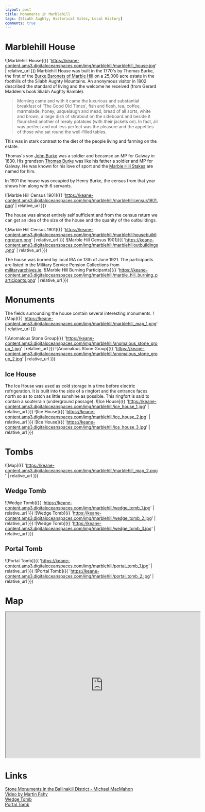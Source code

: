 ```yaml
---
layout: post
title: Monuments in Marblehill
tags: [Sliabh Aughty, Historical Sites, Local History]
comments: true
---
```


# Marblehill House
![Marblehill House]({{ 'https://keane-content.ams3.digitaloceanspaces.com/img/marblehill/marblehill_house.jpg' | relative_url }})
Marblehill House was built in the 1770's by Thomas Burke, the first of the [Burke Baronets of Marble Hill](https://en.wikipedia.org/wiki/Burke_baronets#Burke_baronets,_of_Marble_Hill_(1797)) on a 25,000 acre estate in the foothills of the Sliabh Aughty Mountains. An anonymous visitor in 1802 described the standard of living and the welcome he received (from Gerard Madden's book Sliabh Aughty Ramble).

> Morning came and with it came the luxurious and substantial breakfast of 'The Good Old Times', fish and flesh, tea, coffee, marmalade, honey, usquelaugh and mead, bread of all sorts, white and brown, a large dish of stirabout on the sideboard and beside it flourished another of mealy potatoes (with their jackets on). In fact, all was perfect and not less perfect was the pleasure and the appetites of those who sat round the well-filled tables.

This was in stark contrast to the diet of the people living and farming on the estate.

Thomas's son [John Burke](https://en.wikipedia.org/wiki/Sir_John_Burke,_2nd_Baronet) was a soldier and becamse an MP for Galway in 1830. His grandson [Thomas Burke](https://en.wikipedia.org/wiki/Sir_Thomas_Burke,_3rd_Baronet) was like his father a soldier and MP for Galway. He was known for his love of sport and the [Marble Hill Stakes](https://en.wikipedia.org/wiki/Marble_Hill_Stakes) are named for him.

In 1901 the house was occupied by Henry Burke, the census from that year shows him along with 6 servants.

![Marble Hill Census 1901]({{ 'https://keane-content.ams3.digitaloceanspaces.com/img/marblehill/marblehillcensus1901.png' | relative_url }})

The house was almost entirely self sufficient and from the census return we can get an idea of the size of the house and the quanity of the outbuildings.

![Marble Hill Census 1901]({{ 'https://keane-content.ams3.digitaloceanspaces.com/img/marblehill/marblehillhousebuildingreturn.png' | relative_url }})
![Marble Hill Census 1901]({{ 'https://keane-content.ams3.digitaloceanspaces.com/img/marblehill/marblehilloutbuildings.png' | relative_url }})

The house was burned by local IRA on 13th of June 1921. The participants are listed in the Military Service Pension Collections from [militaryarchives.ie](https://www.militaryarchives.ie/).
![Marble Hill Burning Participants]({{ 'https://keane-content.ams3.digitaloceanspaces.com/img/marblehill/marble_hill_burning_participants.png' | relative_url }})

# Monuments
The fields surrounding the house contain several interesting monuments.
![Map]({{ 'https://keane-content.ams3.digitaloceanspaces.com/img/marblehill/marblehill_map_1.png' | relative_url }})

![Anomalous Stone Group]({{ 'https://keane-content.ams3.digitaloceanspaces.com/img/marblehill/anomalous_stone_group_1.jpg' | relative_url }})
![Anomalous Stone Group]({{ 'https://keane-content.ams3.digitaloceanspaces.com/img/marblehill/anomalous_stone_group_2.jpg' | relative_url }})

## Ice House
The Ice House was used as cold storage in a time before electric refrigeration. It is built into the side of a ringfort and the entrance faces north so as to catch as little sunshine as possible. This ringfort is said to contain a souterrain (underground passage).
![Ice House]({{ 'https://keane-content.ams3.digitaloceanspaces.com/img/marblehill/ice_house_1.jpg' | relative_url }})
![Ice House]({{ 'https://keane-content.ams3.digitaloceanspaces.com/img/marblehill/ice_house_2.jpg' | relative_url }})
![Ice House]({{ 'https://keane-content.ams3.digitaloceanspaces.com/img/marblehill/ice_house_3.jpg' | relative_url }})

# Tombs
![Map]({{ 'https://keane-content.ams3.digitaloceanspaces.com/img/marblehill/marblehill_map_2.png' | relative_url }})

## Wedge Tomb
![Wedge Tomb]({{ 'https://keane-content.ams3.digitaloceanspaces.com/img/marblehill/wedge_tomb_1.jpg' | relative_url }})
![Wedge Tomb]({{ 'https://keane-content.ams3.digitaloceanspaces.com/img/marblehill/wedge_tomb_2.jpg' | relative_url }})
![Wedge Tomb]({{ 'https://keane-content.ams3.digitaloceanspaces.com/img/marblehill/wedge_tomb_3.jpg' | relative_url }})

## Portal Tomb
![Portal Tomb]({{ 'https://keane-content.ams3.digitaloceanspaces.com/img/marblehill/portal_tomb_1.jpg' | relative_url }})
![Portal Tomb]({{ 'https://keane-content.ams3.digitaloceanspaces.com/img/marblehill/portal_tomb_2.jpg' | relative_url }})

# Map
<iframe src="https://www.google.com/maps/d/u/0/embed?mid=1TZtSRkC0EoefkaJHkwtc2_Rt4d4J6hNM" width="640" height="480"></iframe>

# Links
[Stone Monuments in the Ballinakill District - Michael MacMahon](https://www.jstor.org/stable/25535504)  
[Video by Martin Fahy](https://www.facebook.com/322374765178769/videos/269626050807436/)  
[Wedge Tomb](https://field-monuments.galwaycommunityheritage.org/content/archaeology/field-monuments/ballinakill-wedge-tomb)  
[Portal Tomb](https://field-monuments.galwaycommunityheritage.org/content/archaeology/field-monuments/portal-tomb-marblehill)